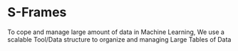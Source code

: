 # S-Frames
To cope and manage large amount of data in Machine Learning, We use a scalable Tool/Data structure to organize and managing Large Tables of Data 
